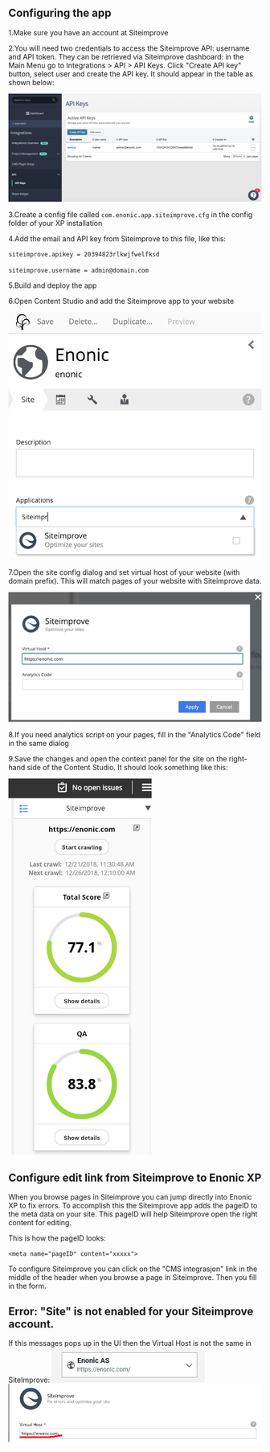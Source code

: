 
## Configuring the app

1.Make sure you have an account at Siteimprove

2.You will need two credentials to access the Siteimprove API: username and API token. 
They can be retrieved via Siteimprove dashboard: in the Main Menu go to Integrations > API > API Keys.
Click "Create API key" button, select user and create the API key. It should appear in the table as shown below:

![](images/siteimprove-1.png)

3.Create a config file called `com.enonic.app.siteimprove.cfg` in the config folder of your XP installation

4.Add the email and API key from Siteimprove to this file, like this:
```
siteimprove.apikey = 20394823rlkwjfwelfksd

siteimprove.username = admin@domain.com
```

5.Build and deploy the app

6.Open Content Studio and add the Siteimprove app to your website

![](images/siteimprove-2.png)

7.Open the site config dialog and set virtual host of your website (with domain prefix). This will match pages of your 
website with Siteimprove data.

![](images/siteimprove-3.png)

8.If you need analytics script on your pages, fill in the "Analytics Code" field in the same dialog

9.Save the changes and open the context panel for the site on the right-hand side of the Content Studio. 
It should look something like this:

![](images/siteimprove-4.png)

## Configure edit link from Siteimprove to Enonic XP

When you browse pages in Siteimprove you can jump directly into Enonic XP to fix errors. To accomplish this the Siteimprove app adds the pageID to the meta data on your site. This pageID will help Siteimprove open the right content for editing.

This is how the pageID looks:
```
<meta name="pageID" content="xxxxx">
```

To configure Siteimprove you can click on the "CMS integrasjon" link in the middle of the header when you browse a page in Siteimprove. Then you fill in the form.

## Error: "Site" is not enabled for your Siteimprove account.

If this messages pops up in the UI then the Virtual Host is not the same in SiteImprove:
![](images/siteimprove-5.png)
![](images/siteimprove-6.png)

